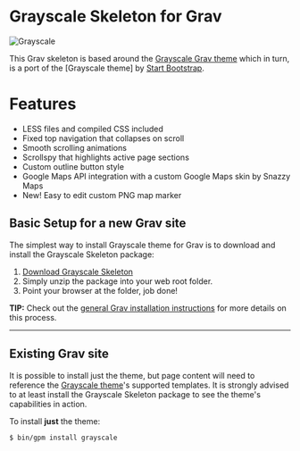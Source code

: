 # Grayscale Skeleton for Grav

![Grayscale](assets/grayscale.png?raw=true) 

This Grav skeleton is based around the [Grayscale Grav theme](https://github.com/vmcosta/grav-theme-grayscale) which in turn, is a port of the [Grayscale theme] by [Start Bootstrap](https://startbootstrap.com/template-overviews/grayscale/).

# Features

* LESS files and compiled CSS included
* Fixed top navigation that collapses on scroll
* Smooth scrolling animations
* Scrollspy that highlights active page sections
* Custom outline button style
* Google Maps API integration with a custom Google Maps skin by Snazzy Maps
* New! Easy to edit custom PNG map marker

## Basic Setup for a new Grav site

The simplest way to install Grayscale theme for Grav is to download and install the Grayscale Skeleton package:

1. [Download Grayscale Skeleton](https://github.com/vmcosta/grav-skeleton-grayscale-site/releases/download/1.0.0/grav-skeleton-grayscale-site-v1.0.0.zip)
2. Simply unzip the package into your web root folder.
3. Point your browser at the folder, job done!

**TIP:** Check out the [general Grav installation instructions](https://learn.getgrav.org/basics/installation) for more details on this process.

---

## Existing Grav site

It is possible to install just the theme, but page content will need to reference the [Grayscale theme](https://github.com/vmcosta/grav-theme-grayscale)'s supported templates.  It is strongly advised to at least install the Grayscale Skeleton package to see the theme's capabilities in action.

To install  **just** the theme:

```
$ bin/gpm install grayscale
```


